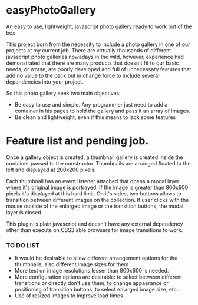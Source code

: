 # easyPhotoGallery
An easy to use, lightweight, javascript photo gallery ready to work out of the box

This project born from the necessity to include a photo gallery in one of our projects at my current job. There are virtually thousands of different javascript photo galleries nowadays in the wild, however, experience had demonstrated that there are many products that doesn't fit to our basic needs, or worse, are poorly developed and full of unnecessary features that add no value to the pack but in change force to include several dependencies into your project.

So this photo gallery seek two main objectives:
<ul>
  <li>Be easy to use and simple. Any programmer just need to add a container in his pages to hold the gallery and pass it an array of images.</li>
  <li>Be clean and lightweight, even if this means to lack some features</li>
</ul>

# Feature list and pending job.

Once a gallery object is created, a thumbnail gallery is created inside the container passed to the constructor. Thumbnails are arranged floated to the left and displayed at 200x200 pixels.

Each thumbnail has an event listener attached that opens a modal layer where it's original image is portrayed. If the image is greater than 800x600 pixels it's displayed at this hard limit. On it's sides, two buttons allows to transition between different images on the collection. If user clicks with the mouse outside of the enlarged image or the transition buttons, the modal layer is closed.

This plugin is plain javascript and doesn't have any external dependency other than execute on CSS3 able browsers for image transitions to work.

<h3>TO DO LIST</h3>
<ul>
  <li>It would be desirable to allow different arrangement options for the thumbnails, also different image sizes for them</li>
  <li>More test on image resolutions lesser than 800x600 is needed.</li>
  <li>More configuration options are desirable: to select between different transitions or directly don't use them, to change appaerance or positioning of transition buttons, to select enlarged image size, etc...</li>
  <li>Use of resized images to improve load times</li>
</ul>
